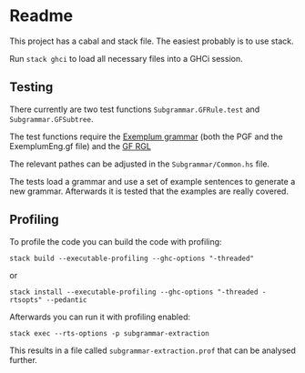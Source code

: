 # Readme

This project has a cabal and stack file. The easiest probably is to use stack.

Run `stack ghci` to load all necessary files into a GHCi session.

## Testing 

There currently are two test functions `Subgrammar.GFRule.test` and `Subgrammar.GFSubtree`.

The test functions require the [Exemplum grammar](https://github.com/MUSTE-Project/mulle-grammars) (both the
PGF and the ExemplumEng.gf file) and the [GF RGL](https://github.com/GrammaticalFramework/gf-rgl)

The relevant pathes can be adjusted in the `Subgrammar/Common.hs` file.

The tests load a grammar and use a set of example sentences to generate a new grammar. Afterwards it is tested
that the examples are really covered.


## Profiling

To profile the code you can build the code with profiling:

```stack build --executable-profiling --ghc-options "-threaded"``` 

or 

```stack install --executable-profiling --ghc-options "-threaded -rtsopts" --pedantic```

Afterwards you can run it with profiling enabled:

```stack exec --rts-options -p subgrammar-extraction```

This results in a file called `subgrammar-extraction.prof` that can be
analysed further.